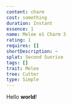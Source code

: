 ```yaml
---
content: charm
cost: something
duration: Instant
essence: 1
name: Melee e1 Charm 3
rating: 1
requires: []
shortDescription: ~
splat: Second Sunrise
tags: []
trait: Melee
tree: Cutter
type: Simple
---
```


Hello **world**!

